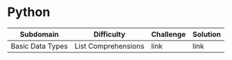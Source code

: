 
# Python

| Subdomain |	Difficulty | Challenge	| Solution |
|-----------|------------|------------|----------|
| Basic Data Types | List Comprehensions | link | link |


